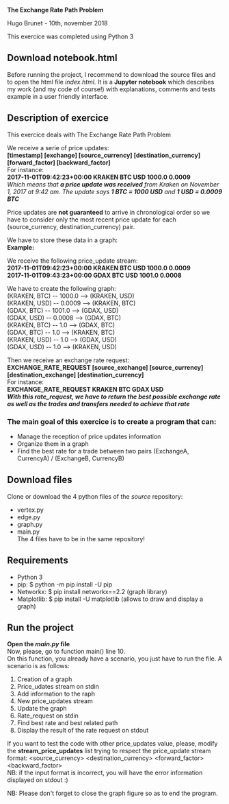 **The Exchange Rate Path Problem**

Hugo Brunet - 10th, november 2018

This exercice was completed using Python 3

## Download notebook.html 
Before running the project, I recommend to download the source files and to open the html file *index.html*. It is a **Jupyter notebook** 
which describes my work (and my code of course!) with explanations, comments and tests example in a user friendly interface.

## Description of exercice
This exercice deals with The Exchange Rate Path Problem  

We receive a serie of price updates:  
**[timestamp] [exchange] [source_currency] [destination_currency] [forward_factor] [backward_factor]**  
For instance:  
**2017-11-01T09:42:23+00:00 KRAKEN BTC USD 1000.0 0.0009**  
*Which means that **a price update was received** from Kraken on November 1, 2017 at 9:42 am. The update says **1 BTC = 1000 USD** and  **1 USD = 0.0009 BTC***  

Price updates are **not guaranteed** to arrive in chronological order so we have to consider only the most recent price update for each (source_currency, destination_currency) pair.  

We have to store these data in a graph:  
**Example:**  

We receive the following price_update stream:  
**2017-11-01T09:42:23+00:00 KRAKEN BTC USD 1000.0 0.0009  
2017-11-01T09:43:23+00:00 GDAX BTC USD 1001.0 0.0008**  

We have to create the following graph:  
(KRAKEN, BTC) -- 1000.0 --> (KRAKEN, USD)  
(KRAKEN, USD) -- 0.0009 --> (KRAKEN, BTC)  
(GDAX, BTC) -- 1001.0 --> (GDAX, USD)  
(GDAX, USD) -- 0.0008 --> (GDAX, BTC)  
(KRAKEN, BTC) -- 1.0 --> (GDAX, BTC)  
(GDAX, BTC) -- 1.0 --> (KRAKEN, BTC)  
(KRAKEN, USD) -- 1.0 --> (GDAX, USD)  
(GDAX, USD) -- 1.0 --> (KRAKEN, USD)  

Then we receive an exchange rate request:  
**EXCHANGE_RATE_REQUEST [source_exchange] [source_currency] [destination_exchange] [destination_currency]**  
For instance:  
**EXCHANGE_RATE_REQUEST KRAKEN BTC GDAX USD**  
***With this rate_request, we have to return the **best possible exchange rate** as well as the **trades and transfers needed** to achieve that rate***
       
  

### The main goal of this exercice is to create a program that can:  
* Manage the reception of price updates information  
* Organize them in a graph  
* Find the best rate for a trade between two pairs (ExchangeA, CurrencyA) / (ExchangeB, CurrencyB)  

## Download files
Clone or download the 4 python files of the *source* repository:   
- vertex.py  
- edge.py  
- graph.py  
- main.py  
The 4 files have to be in the same repository!

## Requirements
* Python 3  
* pip: $ python -m pip install -U pip
* Networkx: $ pip install networkx==2.2 (graph library)
* Matplotlib: $ pip install -U matplotlib (allows to draw and display a graph)


## Run the project
**Open the *main.py* file**  
Now, please, go to function main() line 10.  
On this function, you already have a scenario, you just have to run the file. A scenario is as follows:  
1. Creation of a graph  
2. Price_udates stream on stdin  
3. Add information to the raph  
4. New price_updates stream  
5. Update the graph  
6. Rate_request on stdin   
7. Find best rate and best related path  
8. Display the result of the rate request on stdout  

If you want to test the code with other price_updates value, please, modify the **stream_price_updates** list trying to respect
the price_update stream format: <timestamp> <exchange> <source_currency> <destination_currency> <forward_factor> <backward_factor>  
NB: if the input format is incorrect, you will have the error information displayed on stdout :) 

NB: Please don't forget to close the graph figure so as to end the program.

